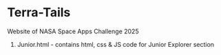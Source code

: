 # Terra-Tails
Website of NASA Space Apps Challenge 2025

1. Junior.html - contains html, css & JS code for Junior Explorer section
